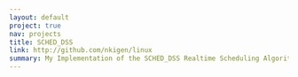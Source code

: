 ```yaml
---
layout: default
project: true
nav: projects
title: SCHED_DSS
link: http://github.com/nkigen/linux
summary: My Implementation of the SCHED_DSS Realtime Scheduling Algorithm for the Linux Kernel
---
```

